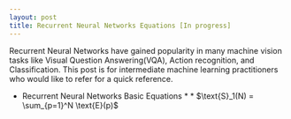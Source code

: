 ```yaml
---
layout: post
title: Recurrent Neural Networks Equations [In progress]
---
```


Recurrent Neural Networks have gained popularity in many machine vision tasks like Visual Question Answering(VQA), 
Action recognition, and Classification. This post is for intermediate machine learning practitioners who would like to refer for
a quick reference. 

* Recurrent Neural Networks
   Basic Equations
   * 
   * 
$\text{S}_1(N) = \sum_{p=1}^N \text{E}(p)$

